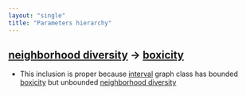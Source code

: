 ```yaml
---
layout: "single"
title: "Parameters hierarchy"
---
```

<!--this is a generated file-->

## [neighborhood diversity](../vMs3RS) → [boxicity](../j1rrOV)
* This inclusion is proper because [interval](#p5skoj) graph class has bounded [boxicity](../j1rrOV) but unbounded [neighborhood diversity](../vMs3RS)

